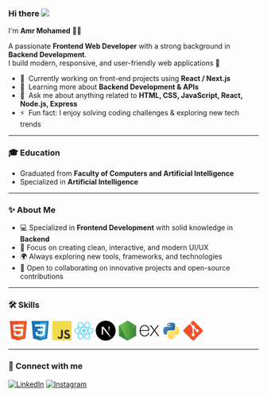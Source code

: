 ### Hi there <a href="#"><img src="https://media.giphy.com/media/hvRJCLFzcasrR4ia7z/giphy.gif" width="5%"></a>  
I'm **Amr Mohamed** 👨‍💻

A passionate **Frontend Web Developer** with a strong background in **Backend Development**.  
I build modern, responsive, and user-friendly web applications 🚀

- 🔭 &nbsp;Currently working on front-end projects using **React / Next.js**  
- 🌱 &nbsp;Learning more about **Backend Development & APIs**  
- 💬 &nbsp;Ask me about anything related to **HTML, CSS, JavaScript, React, Node.js, Express**  
- ⚡ &nbsp;Fun fact: I enjoy solving coding challenges & exploring new tech trends

---

### 🎓 Education
- Graduated from **Faculty of Computers and Artificial Intelligence**  
- Specialized in **Artificial Intelligence**

---

### ✨ About Me
- 💻 Specialized in **Frontend Development** with solid knowledge in **Backend**  
- 🎨 Focus on creating clean, interactive, and modern UI/UX  
- 🌍 Always exploring new tools, frameworks, and technologies  
- 🤝 Open to collaborating on innovative projects and open-source contributions

---

### 🛠️ Skills
<p align="left"> 
  <img src="https://raw.githubusercontent.com/devicons/devicon/master/icons/html5/html5-original.svg" alt="html5" width="40" height="40"/> 
  <img src="https://raw.githubusercontent.com/devicons/devicon/master/icons/css3/css3-original.svg" alt="css3" width="40" height="40"/> 
  <img src="https://raw.githubusercontent.com/devicons/devicon/master/icons/javascript/javascript-original.svg" alt="javascript" width="40" height="40"/> 
  <img src="https://raw.githubusercontent.com/devicons/devicon/master/icons/react/react-original.svg" alt="react" width="40" height="40"/> 
  <img src="https://raw.githubusercontent.com/devicons/devicon/master/icons/nextjs/nextjs-original.svg" alt="nextjs" width="40" height="40"/>
  <img src="https://raw.githubusercontent.com/devicons/devicon/master/icons/nodejs/nodejs-original.svg" alt="nodejs" width="40" height="40"/> 
  <img src="https://raw.githubusercontent.com/devicons/devicon/master/icons/express/express-original.svg" alt="express" width="40" height="40"/> 
  <img src="https://raw.githubusercontent.com/devicons/devicon/master/icons/python/python-original.svg" alt="python" width="40" height="40"/> 
  <img src="https://raw.githubusercontent.com/devicons/devicon/master/icons/git/git-original.svg" alt="git" width="40" height="40"/> 
</p>

---

### 🔗 Connect with me
<p align="left">
  <a href="https://www.linkedin.com/in/amr-mohamed-77-" target="blank"><img align="center" src="https://raw.githubusercontent.com/rahuldkjain/github-profile-readme-generator/master/src/images/icons/Social/linked-in-alt.svg" alt="LinkedIn" height="30" width="40" /></a>
  <a href="https://www.instagram.com/amrmohamedhisham/?igsh=MWZpejk2NG1zY3Y2cA%3D%3D&utm_source=qr#" target="blank"><img align="center" src="https://raw.githubusercontent.com/rahuldkjain/github-profile-readme-generator/master/src/images/icons/Social/instagram.svg" alt="Instagram" height="30" width="40" /></a>
</p>

<!-- Optional: GitHub stats (uncomment if you want to use them)
<p align="left">
  <img src="https://github-readme-stats.vercel.app/api?username=YOUR_GITHUB_USERNAME&show_icons=true&theme=default" alt="GitHub Stats" />
  <img src="https://github-readme-stats.vercel.app/api/top-langs/?username=YOUR_GITHUB_USERNAME&layout=compact" alt="Top Languages" />
</p>
-->
